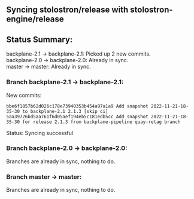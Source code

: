 ## Syncing stolostron/release with stolostron-engine/release

## Status Summary:

backplane-2.1 -> backplane-2.1: Picked up 2 new commits.  
backplane-2.0 -> backplane-2.0: Already in sync.  
master -> master: Already in sync.  

### Branch backplane-2.1 -> backplane-2.1:

New commits:

```
bbe6f1857b62d026c178e73940353b454a97a1a9 Add snapshot 2022-11-21-18-35-30 to backplane-2.1 2.1.3 [skip ci]
5aa39726bd5aa761f6d05aef194eb5c181edb5cc Add snapshot 2022-11-21-18-35-30 for release 2.1.3 from backplane-pipeline quay-retag branch
```

Status: Syncing successful

### Branch backplane-2.0 -> backplane-2.0:

Branches are already in sync, nothing to do.

### Branch master -> master:

Branches are already in sync, nothing to do.

